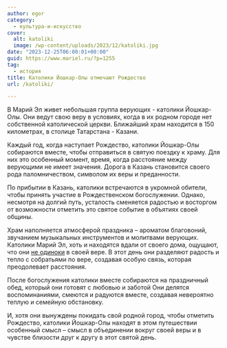 ```yaml
---
author: egor
category:
  - культура-и-искусство
cover:
  alt: katoliki
  image: /wp-content/uploads/2023/12/katoliki.jpg
date: "2023-12-25T06:00:01+00:00"
guid: https://www.mariel.ru/?p=1255
tag:
  - история
title: Католики Йошкар-Олы отмечают Рождество
url: /katoliki/

---
```

В Марий Эл живет небольшая группа верующих \- католики Йошкар-Олы. Они ведут свою веру в условиях, когда в их родном городе нет собственной католической церкви. Ближайший храм находится в 150 километрах, в столице Татарстана - Казани.

Каждый год, когда наступает Рождество, католики Йошкар-Олы собираются вместе, чтобы отправиться в святую поездку к храму. Для них это особенный момент, время, когда расстояние между верующими не имеет значения. Дорога в Казань становится своего рода паломничеством, символом их веры и преданности.

По прибытии в Казань, католики встречаются в укромной обители, чтобы принять участие в Рождественском богослужении. Однако, несмотря на долгий путь, усталость сменяется радостью и восторгом от возможности отметить это святое событие в объятиях своей общины.

Храм наполняется атмосферой праздника – ароматом благовоний, звучанием музыкальных инструментов и молитвами верующих. Католики Марий Эл, хоть и находятся вдали от своего дома, ощущают, что они [не одиноки](/2910-yoshkar-ola/) в своей вере. В этот день они разделяют радость и тепло с собратьями по вере, создавая особую связь, которая преодолевает расстояния.

После богослужения католики вместе собираются на праздничный обед, который они готовят с любовью и заботой Они делятся воспоминаниями, смеются и радуются вместе, создавая невероятно теплую и семейную обстановку.

И, хотя они вынуждены покидать свой родной город, чтобы отметить Рождество, католики Йошкар-Олы находят в этом путешествии особенный смысл – смысл в объединении вокруг своей веры и в чувстве близости друг к другу в этот святой день.
